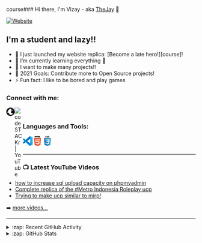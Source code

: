 course### Hi there, I'm Vizay - aka [TheJay][website] 👋 

[![Website](https://img.shields.io/website?label=codeSTACKr.com&style=for-the-badge&url=https%3A%2F%2Fcodestackr.com)](https://localhost.com)

## I'm a student and lazy!!

- 🔭 I just launched my website replica: [Become a late hero!][course]!
- 🌱 I’m currently learning everything 🤣
- 👯 I want to make many projects!!
- 🥅 2021 Goals: Contribute more to Open Source projects!
- ⚡ Fun fact: I like to be bored and play games

### Connect with me:

<img align="left" alt="codeSTACKr.com" width="22px" src="https://raw.githubusercontent.com/iconic/open-iconic/master/svg/globe.svg" />
<img align="left" alt="codeSTACKr | YouTube" width="22px" src="https://cdn.jsdelivr.net/npm/simple-icons@v3/icons/youtube.svg" />
<br />

### Languages and Tools:

<img align="left" alt="Visual Studio Code" width="26px" src="https://raw.githubusercontent.com/github/explore/80688e429a7d4ef2fca1e82350fe8e3517d3494d/topics/visual-studio-code/visual-studio-code.png" />
<img align="left" alt="HTML5" width="26px" src="https://raw.githubusercontent.com/github/explore/80688e429a7d4ef2fca1e82350fe8e3517d3494d/topics/html/html.png" />
<img align="left" alt="CSS3" width="26px" src="https://raw.githubusercontent.com/github/explore/80688e429a7d4ef2fca1e82350fe8e3517d3494d/topics/css/css.png" />

<br />
<br />

---

### 📺 Latest YouTube Videos

<!-- YOUTUBE:START -->
- [how to increase sql upload capacity on phpmyadmin](https://youtu.be/G24q1PLIca8)
- [Complete replica of the #Metro Indonesia Roleplay ucp](https://www.youtube.com/watch?v=9hybTn4WVzA)
- [Trying to make ucp similar to mirp!](https://www.youtube.com/watch?v=JENei5X1vzs)
<!-- YOUTUBE:END -->

➡️ [more videos...](https://www.youtube.com/channel/UCXNVbs28C_sqm1HOrUhjIxA/videos)

---

<details>
  <summary>:zap: Recent GitHub Activity</summary>
  
<!--START_SECTION:activity-->
1. 🗣 UCP-Web (https://github.com/Yazrc/UCP-web)
2. ❗️ Ephorize replica [#wait a minute, love] (https://github.com/The-Jay201/replika-Ephorize-beta)
<!--END_SECTION:activity-->

</details>

<details>
  <summary>:zap: GitHub Stats</summary>

  

</details>

[website]: https://localhost.com
[youtube]: https://www.youtube.com/channel/UCXNVbs28C_sqm1HOrUhjIxA/videos
